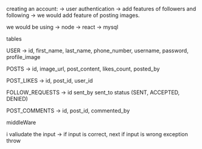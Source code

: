 creating an account:
-> user authentication
-> add features of followers and following
-> we would add feature of posting images.

we would be using 
-> node
-> react
-> mysql


tables

USER
-> id, first_name, last_name, phone_number, username, password, profile_image

POSTS
-> id, image_url, post_content, likes_count, posted_by

POST_LIKES
-> id, post_id, user_id

FOLLOW_REQUESTS
-> id sent_by sent_to status (SENT, ACCEPTED, DENIED)

POST_COMMENTS
-> id, post_id, commented_by





middleWare


i valiudate the input -> if input is correct, next
if input is wrong exception throw




